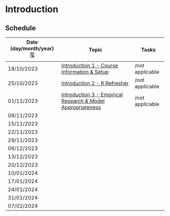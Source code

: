 # Introduction 

## Schedule

| Date (day/month/year) 🗓         | Topic | Tasks |
|--------------|-----------|------------|
| 18/10/2023 | [Introduction 1 - Course Information & Setup](https://jackedtaylor.github.io/expra-wise23/introduction/intro_01)  | /not applicable |
| 25/10/2023 | [Introduction 2 - R Refresher](https://jackedtaylor.github.io/expra-wise23/introduction/intro_02)  | /not applicable |
| 01/11/2023 | [Introduction 3 - Empirical Research & Model Appropriateness](https://jackedtaylor.github.io/expra-wise23/introduction/intro_03)  | /not applicable |
| 08/11/2023 | 
| 15/11/2023 |
| 22/11/2023 |
| 29/11/2023 |
| 06/12/2023 |
| 13/12/2023 |
| 20/12/2023 |
| 10/01/2024 |
| 17/01/2024 |
| 24/01/2024 |
| 31/01/2024 |
| 07/02/2024 |
